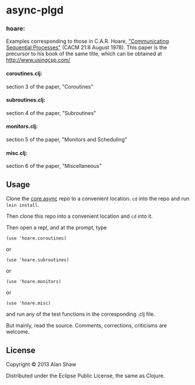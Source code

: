 # async-plgd

### hoare:

Examples corresponding to those in C.A.R. Hoare,
["Communicating Sequential Processes"](http://www.cs.virginia.edu/crab/hoare1978csp.pdf) (CACM 21:8 August 1978).
This paper is the precursor to his book of the same title,
which can be obtained at http://www.usingcsp.com/

#### coroutines.clj:

section 3 of the paper, "Coroutines"

#### subroutines.clj:

section 4 of the paper, "Subroutines"

#### monitors.clj:

section 5 of the paper, "Monitors and Scheduling"

#### misc.clj:

section 6 of the paper, "Miscellaneous"

## Usage

Clone the [core.async](http://github.com/clojure/core.async) repo to a
convenient location. `cd` into the repo and run `lein install`.

Then clone this repo into a convenient location and `cd` into it.

Then open a repl, and at the prompt, type

```
(use 'hoare.coroutines)
```
or

```
(use 'hoare.subroutines)
```
or

```
(use 'hoare.monitors)
```
or

```
(use 'hoare.misc)
```

and run any of the test functions in the corresponding .clj file.

But mainly, read the source. Comments, corrections, criticisms are welcome.

## License

Copyright © 2013 Alan Shaw

Distributed under the Eclipse Public License, the same as Clojure.
